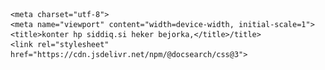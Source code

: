 <!doctype html>
<html lang="en" data-bs-theme="auto">
  <head><script src="../assets/js/color-modes.js"></script>

    <meta charset="utf-8">
    <meta name="viewport" content="width=device-width, initial-scale=1">
    <title>konter hp siddiq.si heker bejorka,</title>/title>
    <link rel="stylesheet" href="https://cdn.jsdelivr.net/npm/@docsearch/css@3">
<link href="https://cdn.jsdelivr.net/npm/bootstrap@5.3.3/dist/css/bootstrap.min.css" rel="stylesheet">
    <style>
      .bd-placeholder-img {
        font-size: 1.125rem;
        text-anchor: middle;
        -webkit-user-select: none;
        -moz-user-select: none;
        user-select: none;
      }

      @media (min-width: 768px) {
        .bd-placeholder-img-lg {
          font-size: 3.5rem;
        }
      }

      .b-example-divider {
        width: 100%;
        height: 3rem;
        background-color: rgba(0, 0, 0, .1);
        border: solid rgba(0, 0, 0, .15);
        border-width: 1px 0;
        box-shadow: inset 0 .5em 1.5em rgba(0, 0, 0, .1), inset 0 .125em .5em rgba(0, 0, 0, .15);
      }

      .b-example-vr {
        flex-shrink: 0;
        width: 1.5rem;
        height: 100vh;
      }

      .bi {
        vertical-align: -.125em;
        fill: currentColor;
      }

      .nav-scroller {
        position: relative;
        z-index: 2;
        height: 2.75rem;
        overflow-y: hidden;
      }

      .nav-scroller .nav {
        display: flex;
        flex-wrap: nowrap;
        padding-bottom: 1rem;
        margin-top: -1px;
        overflow-x: auto;
        text-align: center;
        white-space: nowrap;
        -webkit-overflow-scrolling: touch;
      }

      .btn-bd-primary {
        --bd-violet-bg: #712cf9;
        --bd-violet-rgb: 112.520718, 44.062154, 249.437846;

        --bs-btn-font-weight: 600;
        --bs-btn-color: var(--bs-white);
        --bs-btn-bg: var(--bd-violet-bg);
        --bs-btn-border-color: var(--bd-violet-bg);
        --bs-btn-hover-color: var(--bs-white);
        --bs-btn-hover-bg: #6528e0;
        --bs-btn-hover-border-color: #6528e0;
        --bs-btn-focus-shadow-rgb: var(--bd-violet-rgb);
        --bs-btn-active-color: var(--bs-btn-hover-color);
        --bs-btn-active-bg: #5a23c8;
        --bs-btn-active-border-color: #5a23c8;
      }

      .bd-mode-toggle {
        z-index: 1500;
      }

      .bd-mode-toggle .dropdown-menu .active .bi {
        display: block !important;
      }
    </style>

    
    <!-- Custom styles for this template -->
    <link href="product.css" rel="stylesheet">
  </head>
  <body>
    

    <div class="dropdown position-fixed bottom-0 end-0 mb-3 me-3 bd-mode-toggle">
      <button class="btn btn-bd-primary py-2 dropdown-toggle d-flex align-items-center"
              id="bd-theme"
              type="button"
              aria-expanded="false"
              data-bs-toggle="dropdown"
              aria-label="Toggle theme (auto)">
        <svg class="bi my-1 theme-icon-active" width="1em" height="1em"><use href="#circle-half"></use></svg>
        <span class="visually-hidden" id="bd-theme-text">Toggle theme</span>
      </button>
      <ul class="dropdown-menu dropdown-menu-end shadow" aria-labelledby="bd-theme-text">
        <li>
          <button type="button" class="dropdown-item d-flex align-items-center" data-bs-theme-value="light" aria-pressed="false">
            <svg class="bi me-2 opacity-50" width="1em" height="1em"><use href="#sun-fill"></use></svg>
            Light
            <svg class="bi ms-auto d-none" width="1em" height="1em"><use href="#check2"></use></svg>
          </button>
        </li>
        <li>
          <button type="button" class="dropdown-item d-flex align-items-center" data-bs-theme-value="dark" aria-pressed="false">
            <svg class="bi me-2 opacity-50" width="1em" height="1em"><use href="#moon-stars-fill"></use></svg>
            Dark
            <svg class="bi ms-auto d-none" width="1em" height="1em"><use href="#check2"></use></svg>
          </button>
        </li>
        <li>
          <button type="button" class="dropdown-item d-flex align-items-center active" data-bs-theme-value="auto" aria-pressed="true">
            <svg class="bi me-2 opacity-50" width="1em" height="1em"><use href="#circle-half"></use></svg>
            Auto
            <svg class="bi ms-auto d-none" width="1em" height="1em"><use href="#check2"></use></svg>
          </button>
        </li>
      </ul>
    </div>

    
<svg xmlns="http://www.w3.org/2000/svg" class="d-none">
  <symbol id="aperture" fill="none" stroke="currentColor" stroke-linecap="round" stroke-linejoin="round" stroke-width="2" viewBox="0 0 24 24">
    <circle cx="12" cy="12" r="10"/>
    <path d="M14.31 8l5.74 9.94M9.69 8h11.48M7.38 12l5.74-9.94M9.69 16L3.95 6.06M14.31 16H2.83m13.79-4l-5.74 9.94"/>
  </symbol>
  <symbol id="cart" viewBox="0 0 16 16">
    <path d="M0 1.5A.5.5 0 0 1 .5 1H2a.5.5 0 0 1 .485.379L2.89 3H14.5a.5.5 0 0 1 .49.598l-1 5a.5.5 0 0 1-.465.401l-9.397.472L4.415 11H13a.5.5 0 0 1 0 1H4a.5.5 0 0 1-.491-.408L2.01 3.607 1.61 2H.5a.5.5 0 0 1-.5-.5zM3.102 4l.84 4.479 9.144-.459L13.89 4H3.102zM5 12a2 2 0 1 0 0 4 2 2 0 0 0 0-4zm7 0a2 2 0 1 0 0 4 2 2 0 0 0 0-4zm-7 1a1 1 0 1 1 0 2 1 1 0 0 1 0-2zm7 0a1 1 0 1 1 0 2 1 1 0 0 1 0-2z"/>
  </symbol>
  <symbol id="chevron-right" viewBox="0 0 16 16">
    <path fill-rule="evenodd" d="M4.646 1.646a.5.5 0 0 1 .708 0l6 6a.5.5 0 0 1 0 .708l-6 6a.5.5 0 0 1-.708-.708L10.293 8 4.646 2.354a.5.5 0 0 1 0-.708z"/>
  </symbol>
</svg>

<nav class="navbar navbar-expand-md bg-dark sticky-top border-bottom" data-bs-theme="dark">
  <div class="container">
    <a class="navbar-brand d-md-none" href="#">
      <svg class="bi" width="24" height="24"><use xlink:href="#aperture"/></svg>
      Aperture
    </a>
    <button class="navbar-toggler" type="button" data-bs-toggle="offcanvas" data-bs-target="#offcanvas" aria-controls="offcanvas" aria-label="Toggle navigation">
      <span class="navbar-toggler-icon"></span>
    </button>
    <div class="offcanvas offcanvas-end" tabindex="-1" id="offcanvas" aria-labelledby="offcanvasLabel">
      <div class="offcanvas-header">
        <h5 class="offcanvas-title" id="offcanvasLabel">Aperture</h5>
        <button type="button" class="btn-close" data-bs-dismiss="offcanvas" aria-label="Close"></button>
      </div>
      <div class="offcanvas-body">
        <ul class="navbar-nav flex-grow-1 justify-content-between">
          <li class="nav-item"><a class="nav-link" href="#">
            <svg class="bi" width="24" height="24"><use xlink:href="#aperture"/></svg>
          </a></li>
          <li class="nav-item"><a class="nav-link" href="#">Tour</a></li>
          <li class="nav-item"><a class="nav-link" href="#">Product</a></li>
          <li class="nav-item"><a class="nav-link" href="#">Features</a></li>
          <li class="nav-item"><a class="nav-link" href="#">Enterprise</a></li>
          <li class="nav-item"><a class="nav-link" href="#">Support</a></li>
          <li class="nav-item"><a class="nav-link" href="#">Pricing</a></li>
          <li class="nav-item"><a class="nav-link" href="#">
            <svg class="bi" width="24" height="24"><use xlink:href="#cart"/></svg>
          </a></li>
        </ul>
      </div>
    </div>
  </div>
</nav>

<main>
  <div class="position-relative overflow-hidden p-3 p-md-5 m-md-3 text-center bg-body-tertiary">
    <div class="col-md-6 p-lg-5 mx-auto my-5">
      <h1 class="display-3 fw-bold">siddiq conter terpercaya</h1>
      <h3 class="fw-normal text-muted mb-3">konter termurah dan terlengkap di bali.tepercaya aman sejatra sejak 2023</h3>
      <div class="d-flex gap-3 justify-content-center lead fw-normal">
        <a class="icon-link" href="#"
          <svg class="bi"><use xlink:href="#chevron-right"/></svg>
        </a>
      </div>
    </div>
    
  <div class="d-md-flex flex-md-equal w-100 my-md-3 ps-md-3">
    <div class="text-bg-dark me-md-3 pt-3 px-3 pt-md-5 px-md-5 text-center overflow-hidden">
      <div class="my-3 py-3">
        <h2 class="display-5">iphone 14 pro</h2>
        <p class="lead">pre order iphone 14 pro sekarang juga</p>
        <img src="iphone.png" class="img-thumbnail" alt="..." width="400" height="400"/>
    <div class="bg-light shadow-sm mx-auto" style="widht: 80% beight:300px; border-radium: 21px 21px 0 0;"</div>
</div>
    <div class="" style="
    </div>
    <div class="bg-body-tertiary me-md-3 pt-3 px-3 pt-md-5 px-md-5 text-center overflow-hidden">
      <div class="my-3 p-3">
        <h2 class="display-5">iphone 14 pro max</h2>
        <p class="lead">jadilah customer pertama yang memiliki pro max</p>
      </div>
      <div class="bg-dark shadow-sm mx-auto" style="width: 80%; height: 300px; border-radius: 21px 21px 0 0;"></div>
    </div>
  </div>

  <div class="d-md-flex flex-md-equal w-100 my-md-3 ps-md-3">
    <div class="bg-body-tertiary me-md-3 pt-3 px-3 pt-md-5 px-md-5 text-center overflow-hidden">
      <div class="my-3 p-3">
        <h2 class="display-5">samsung galaxy s25 ultra</h2>
        <p class="lead">order sekarang produk sepesial dari samsung </p>
      </div>
      <div class="bg-dark shadow-sm mx-auto" style="width: 80%; height: 300px; border-radius: 21px 21px 0 0;"></div>
    </div>
    <div class="text-bg-primary me-md-3 pt-3 px-3 pt-md-5 px-md-5 text-center overflow-hidden">
      <div class="my-3 py-3">
        <h2 class="display-5">asus Rog phone8 </h2>
        <p class="lead">cocok untuk kamu yang suka geming </p>
      </div>
      <div class="bg-body-tertiary shadow-sm mx-auto" style="width: 80%; height: 300px; border-radius: 21px 21px 0 0;"></div>
    </div>
  </div>

  <div class="d-md-flex flex-md-equal w-100 my-md-3 ps-md-3">
    <div class="bg-body-tertiary me-md-3 pt-3 px-3 pt-md-5 px-md-5 text-center overflow-hidden">
      <div class="my-3 p-3">
        <h2 class="display-5">nubia redmegic8 pro</h2>
        <p class="lead">hp geming yang gak ada tandinganya performance turbo</p>
      </div>
      <div class="bg-body shadow-sm mx-auto" style="width: 80%; height: 300px; border-radius: 21px 21px 0 0;"></div>
   v>
    <div class="bg-body-tertiary me-md-3 pt-3 px-3 pt-md-5 px-md-5 text-center overflow-hidden">
      <div class="my-3 py-3">
        <h2 class="display-5">googel pixsel 9pro xl</h2>
        <p class="lead">hp yang mirip seperti buah-buahan cocok buat yang suka foto-foto</p>
      </div>
      <div class="bg-body shadow-sm mx-auto" style="width: 80%; height: 300px; border-radius: 21px 21px 0 0;"></div>
    </div>
  </div>

  <div class="d-md-flex flex-md-equal w-100 my-md-3 ps-md-3">
    <div class="bg-body-tertiary me-md-3 pt-3 px-3 pt-md-5 px-md-5 text-center overflow-hidden">
      <div class="my-3 p-3">
        <h2 class="display-5">tekno pova 6pro</h2>
        <p class="lead">hp geming murah cuma bajet 2jt an boleh bawa puan</p>
      </div>
      <div class="bg-body shadow-sm mx-auto" style="width: 80%; height: 300px; border-radius: 21px 21px 0 0;"></div>
    </div>
    <div class="bg-body-tertiary me-md-3 pt-3 px-3 pt-md-5 px-md-5 text-center overflow-hidden">
      <div class="my-3 py-3">
        <h2 class="display-5">itel s25 ultra</h2>
        <p class="lead">hp plagiat yang mempunyai layar lengkung yanng sangat elegan</p>
      </div>
      <div class="bg-body shadow-sm mx-auto" style="width: 80%; height: 300px; border-radius: 21px 21px 0 0;"></div>
    </div>
  </div>
</main> </di

<footer class="container py-5">
  <div class="row">
    <div class="col-12 col-md">
      <svg xmlns="http://www.w3.org/2000/svg" width="24" height="24" fill="none" stroke="currentColor" stroke-linecap="round" stroke-linejoin="round" stroke-width="2" class="d-block mb-2" role="img" viewBox="0 0 24 24"><title>Product</title><circle cx="12" cy="12" r="10"/><path d="M14.31 8l5.74 9.94M9.69 8h11.48M7.38 12l5.74-9.94M9.69 16L3.95 6.06M14.31 16H2.83m13.79-4l-5.74 9.94"/></svg>
      <small class="d-block mb-3 text-body-secondary">&copy; 2024–2025</small>
    </div>
    <div class="col-6 col-md">
      <h5>sosial media</h5>
      <ul class="list-unstyled text-small">
        <li><a class="link-secondary text-decoration-none" href="#">instaggram</a></li>
        <li><a class="link-secondary text-decoration-none" href="#">facbook</a></li>
        <li><a class="link-secondary text-decoration-none" href="#">youtube</a></li>
        <li><a class="link-secondary text-decoration-none" href="#">twiter</a></li>
        
      </ul>
    </div>
    <div class="col-6 col-md">
      <ul class="list-unstyled text-small">
      <ul class="list-unstyled text-small">
        <h5>pelayanan</h5>
      <ul class="list-unstyled text-small">
        <li><a class="link-secondary text-decoration-none" href="#">pelayanan</a></li>
        <li><a class="link-secondary text-decoration-none" href="#">live chat</a></li>
        <li><a class="link-secondary text-decoration-none" href="#">call canter</a></li>
        <li><a class="link-secondary text-decoration-none" href="#">settings</a></li>
      </ul>
    </div>
   
    <div class="col-6 col-md">
      <h5>tentang</h5>
      <ul class="list-unstyled text-small">
        <li><a class="link-secondary text-decoration-none" href="#">088987228330</a></li>
        <li><a class="link-secondary text-decoration-none" href="#">jembrana</a></li>
        <li><a class="link-secondary text-decoration-none" href="#">Pivas</a></li>
        <li><a class="link-secondary text-decoration-none" href="#">Terms</a></li>
      </ul>
    </div>
  </div>
</footer>
<script src="https://cdn.jsdelivr.net/npm/bootstrap@5.3.3/dist/js/bootstrap.bundle.min.js"></script>

    </body>
</html>
